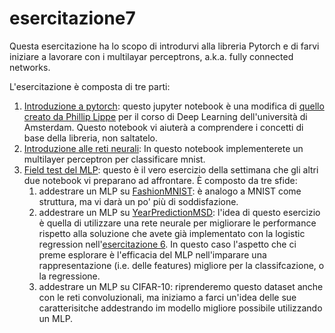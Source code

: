 # esercitazione7

Questa esercitazione ha lo scopo di introdurvi alla libreria Pytorch e di farvi iniziare a lavorare 
con i multilayar perceptrons, a.k.a. fully connected networks. 

L'esercitazione è composta di tre parti:

1. [Introduzione a pytorch](Introduction_to_PyTorch.ipynb): questo jupyter notebook è una modifica di 
[quello creato da Phillip Lippe](https://uvadlc-notebooks.readthedocs.io/en/latest/tutorial_notebooks/tutorial2/Introduction_to_PyTorch.html) per il corso di Deep Learning dell'università di Amsterdam.
Questo notebook vi aiuterà a comprendere i concetti di base della libreria, non saltatelo.
2. [Introduzione alle reti neurali](Introduction_to_NeuralNetworks_using_PyTorch.ipynb): In questo notebook 
   implementerete un multilayer perceptron per classificare mnist. 
3. [Field test del MLP](MLP_field_test.ipynb): questo è il vero esercizio della settimana che gli altri due notebook vi preparano ad 
   affrontare. È composto da tre sfide:
   1. addestrare un MLP su [FashionMNIST](https://github.com/zalandoresearch/fashion-mnist): è analogo a MNIST come 
      struttura, ma vi darà un po' più di soddisfazione.
   2. addestrare un MLP su [YearPredictionMSD](https://archive.ics.uci.edu/ml/datasets/YearPredictionMSD): l'idea di 
      questo esercizio è quella di utilizzare una rete neurale per migliorare le performance rispetto alla soluzione 
      che avete già implementato con la logistic regression nell'[esercitazione 6](https://github.com/Sapienza-AI-Lab/esercitazione6-22-23). In questo caso l'aspetto che ci 
      preme esplorare è l'efficacia del MLP nell'imparare una rappresentazione (i.e. delle features) migliore per la 
      classifcazione, o la regressione.
   3. addestrare un MLP su CIFAR-10: riprenderemo questo dataset anche con le reti convoluzionali, ma iniziamo a 
      farci un'idea delle sue caratterisitche addestrando im modello migliore possibile utilizzando un MLP.
